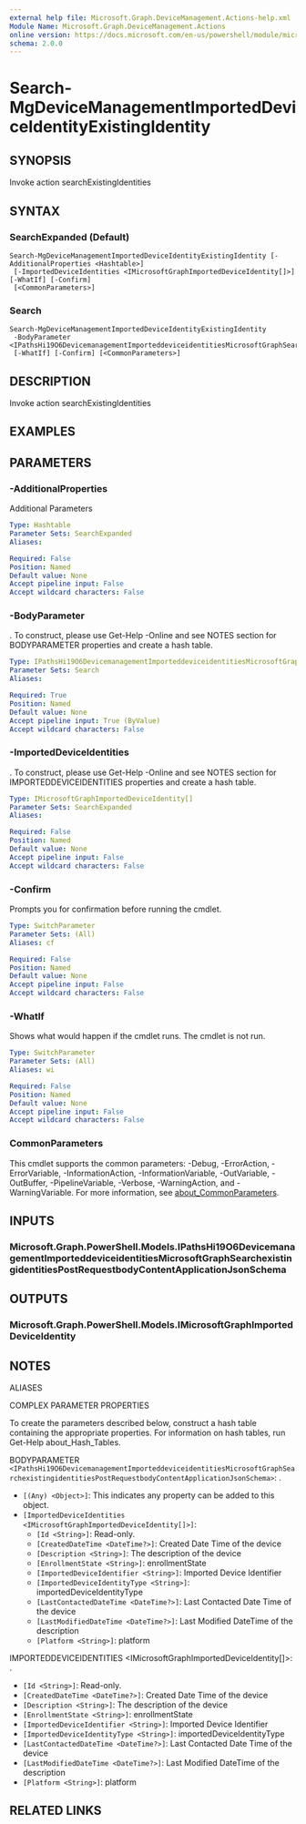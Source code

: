 ```yaml
---
external help file: Microsoft.Graph.DeviceManagement.Actions-help.xml
Module Name: Microsoft.Graph.DeviceManagement.Actions
online version: https://docs.microsoft.com/en-us/powershell/module/microsoft.graph.devicemanagement.actions/search-mgdevicemanagementimporteddeviceidentityexistingidentity
schema: 2.0.0
---
```


# Search-MgDeviceManagementImportedDeviceIdentityExistingIdentity

## SYNOPSIS
Invoke action searchExistingIdentities

## SYNTAX

### SearchExpanded (Default)
```
Search-MgDeviceManagementImportedDeviceIdentityExistingIdentity [-AdditionalProperties <Hashtable>]
 [-ImportedDeviceIdentities <IMicrosoftGraphImportedDeviceIdentity[]>] [-WhatIf] [-Confirm]
 [<CommonParameters>]
```

### Search
```
Search-MgDeviceManagementImportedDeviceIdentityExistingIdentity
 -BodyParameter <IPathsHi19O6DevicemanagementImporteddeviceidentitiesMicrosoftGraphSearchexistingidentitiesPostRequestbodyContentApplicationJsonSchema>
 [-WhatIf] [-Confirm] [<CommonParameters>]
```

## DESCRIPTION
Invoke action searchExistingIdentities

## EXAMPLES

## PARAMETERS

### -AdditionalProperties
Additional Parameters

```yaml
Type: Hashtable
Parameter Sets: SearchExpanded
Aliases:

Required: False
Position: Named
Default value: None
Accept pipeline input: False
Accept wildcard characters: False
```

### -BodyParameter
.
To construct, please use Get-Help -Online and see NOTES section for BODYPARAMETER properties and create a hash table.

```yaml
Type: IPathsHi19O6DevicemanagementImporteddeviceidentitiesMicrosoftGraphSearchexistingidentitiesPostRequestbodyContentApplicationJsonSchema
Parameter Sets: Search
Aliases:

Required: True
Position: Named
Default value: None
Accept pipeline input: True (ByValue)
Accept wildcard characters: False
```

### -ImportedDeviceIdentities
.
To construct, please use Get-Help -Online and see NOTES section for IMPORTEDDEVICEIDENTITIES properties and create a hash table.

```yaml
Type: IMicrosoftGraphImportedDeviceIdentity[]
Parameter Sets: SearchExpanded
Aliases:

Required: False
Position: Named
Default value: None
Accept pipeline input: False
Accept wildcard characters: False
```

### -Confirm
Prompts you for confirmation before running the cmdlet.

```yaml
Type: SwitchParameter
Parameter Sets: (All)
Aliases: cf

Required: False
Position: Named
Default value: None
Accept pipeline input: False
Accept wildcard characters: False
```

### -WhatIf
Shows what would happen if the cmdlet runs.
The cmdlet is not run.

```yaml
Type: SwitchParameter
Parameter Sets: (All)
Aliases: wi

Required: False
Position: Named
Default value: None
Accept pipeline input: False
Accept wildcard characters: False
```

### CommonParameters
This cmdlet supports the common parameters: -Debug, -ErrorAction, -ErrorVariable, -InformationAction, -InformationVariable, -OutVariable, -OutBuffer, -PipelineVariable, -Verbose, -WarningAction, and -WarningVariable. For more information, see [about_CommonParameters](http://go.microsoft.com/fwlink/?LinkID=113216).

## INPUTS

### Microsoft.Graph.PowerShell.Models.IPathsHi19O6DevicemanagementImporteddeviceidentitiesMicrosoftGraphSearchexistingidentitiesPostRequestbodyContentApplicationJsonSchema
## OUTPUTS

### Microsoft.Graph.PowerShell.Models.IMicrosoftGraphImportedDeviceIdentity
## NOTES

ALIASES

COMPLEX PARAMETER PROPERTIES

To create the parameters described below, construct a hash table containing the appropriate properties. For information on hash tables, run Get-Help about_Hash_Tables.


BODYPARAMETER `<IPathsHi19O6DevicemanagementImporteddeviceidentitiesMicrosoftGraphSearchexistingidentitiesPostRequestbodyContentApplicationJsonSchema>`: .
  - `[(Any) <Object>]`: This indicates any property can be added to this object.
  - `[ImportedDeviceIdentities <IMicrosoftGraphImportedDeviceIdentity[]>]`: 
    - `[Id <String>]`: Read-only.
    - `[CreatedDateTime <DateTime?>]`: Created Date Time of the device
    - `[Description <String>]`: The description of the device
    - `[EnrollmentState <String>]`: enrollmentState
    - `[ImportedDeviceIdentifier <String>]`: Imported Device Identifier
    - `[ImportedDeviceIdentityType <String>]`: importedDeviceIdentityType
    - `[LastContactedDateTime <DateTime?>]`: Last Contacted Date Time of the device
    - `[LastModifiedDateTime <DateTime?>]`: Last Modified DateTime of the description
    - `[Platform <String>]`: platform

IMPORTEDDEVICEIDENTITIES <IMicrosoftGraphImportedDeviceIdentity\[]>: .
  - `[Id <String>]`: Read-only.
  - `[CreatedDateTime <DateTime?>]`: Created Date Time of the device
  - `[Description <String>]`: The description of the device
  - `[EnrollmentState <String>]`: enrollmentState
  - `[ImportedDeviceIdentifier <String>]`: Imported Device Identifier
  - `[ImportedDeviceIdentityType <String>]`: importedDeviceIdentityType
  - `[LastContactedDateTime <DateTime?>]`: Last Contacted Date Time of the device
  - `[LastModifiedDateTime <DateTime?>]`: Last Modified DateTime of the description
  - `[Platform <String>]`: platform

## RELATED LINKS
